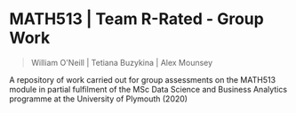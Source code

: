 # MATH513 | Team R-Rated - Group Work
> William O'Neill | Tetiana Buzykina | Alex Mounsey

A repository of work carried out for group assessments on the MATH513 module in partial fulfilment of the MSc Data Science and Business Analytics programme at the University of Plymouth (2020)
